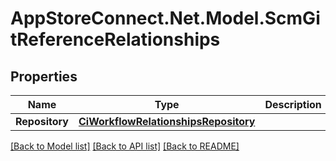 # AppStoreConnect.Net.Model.ScmGitReferenceRelationships

## Properties

Name | Type | Description | Notes
------------ | ------------- | ------------- | -------------
**Repository** | [**CiWorkflowRelationshipsRepository**](CiWorkflowRelationshipsRepository.md) |  | [optional] 

[[Back to Model list]](../README.md#documentation-for-models) [[Back to API list]](../README.md#documentation-for-api-endpoints) [[Back to README]](../README.md)

